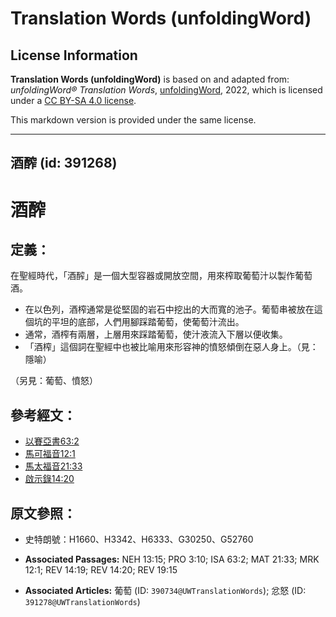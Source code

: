 # Translation Words (unfoldingWord)

## License Information

**Translation Words (unfoldingWord)** is based on and adapted from: _unfoldingWord® Translation Words_, [unfoldingWord](https://unfoldingword.org/utw), 2022, which is licensed under a [CC BY-SA 4.0 license](https://creativecommons.org/licenses/by-sa/4.0/legalcode.en).

This markdown version is provided under the same license.



--------------------------------

## 酒醡 (id: 391268)

酒醡
==

定義：
---

在聖經時代，「酒醡」是一個大型容器或開放空間，用來榨取葡萄汁以製作葡萄酒。

* 在以色列，酒榨通常是從堅固的岩石中挖出的大而寬的池子。葡萄串被放在這個坑的平坦的底部，人們用腳踩踏葡萄，使葡萄汁流出。
* 通常，酒榨有兩層，上層用來踩踏葡萄，使汁液流入下層以便收集。
* 「酒榨」這個詞在聖經中也被比喻用來形容神的憤怒傾倒在惡人身上。（見：隱喻）

（另見：葡萄、憤怒）

參考經文：
-----

* [以賽亞書63:2](https://ref.ly/Isa63:2)
* [馬可福音12:1](https://ref.ly/Mark12:1)
* [馬太福音21:33](https://ref.ly/Matt21:33)
* [啟示錄14:20](https://ref.ly/Rev14:20)

原文參照：
-----

* 史特朗號：H1660、H3342、H6333、G30250、G52760

* **Associated Passages:** NEH 13:15; PRO 3:10; ISA 63:2; MAT 21:33; MRK 12:1; REV 14:19; REV 14:20; REV 19:15
* **Associated Articles:** 葡萄 (ID: `390734@UWTranslationWords`); 忿怒 (ID: `391278@UWTranslationWords`)

